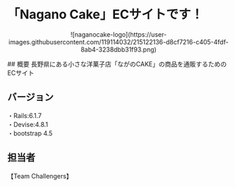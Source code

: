 # 「Nagano Cake」ECサイトです！
<p align="center">
![naganocake-logo](https://user-images.githubusercontent.com/119114032/215122136-d8cf7216-c405-4fdf-8ab4-3238dbb31f93.png)
</p>
## 概要
長野県にある小さな洋菓子店「ながのCAKE」の商品を通販するためのECサイト

## バージョン
・Rails:6.1.7</br>
・Devise:4.8.1</br>
・bootstrap 4.5</br>

## 担当者
【Team Challengers】
